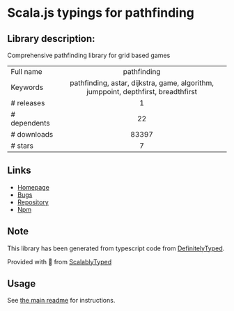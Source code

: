 
# Scala.js typings for pathfinding


## Library description:
Comprehensive pathfinding library for grid based games

|                    |                 |
| ------------------ | :-------------: |
| Full name          | pathfinding |
| Keywords           | pathfinding, astar, dijkstra, game, algorithm, jumppoint, depthfirst, breadthfirst |
| # releases         | 1 |
| # dependents       | 22 |
| # downloads        | 83397 |
| # stars            | 7 |

## Links
- [Homepage](https://github.com/qiao/PathFinding.js)
- [Bugs](https://github.com/qiao/PathFinding.js/issues)
- [Repository](https://github.com/qiao/PathFinding.js)
- [Npm](https://www.npmjs.com/package/pathfinding)
    


## Note
This library has been generated from typescript code from [DefinitelyTyped](https://definitelytyped.org).

Provided with :purple_heart: from [ScalablyTyped](https://github.com/oyvindberg/ScalablyTyped)

## Usage
See [the main readme](../../readme.md) for instructions.


